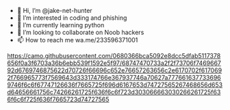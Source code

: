 - 👋 Hi, I’m @jake-net-hunter
- 👀 I’m interested in coding and phishing
- 🌱 I’m currently learning python
- 💞️ I’m looking to collaborate on Noob hackers
- 📫 How to reach me wa.me/233596371001

<!---
jake-net-hunter/jake-net-hunter is a ✨ special ✨ repository because its `README.md` (this file) appears on your GitHub profile.
You can click the Preview link to take a look at your changes.
--->
https://camo.githubusercontent.com/0680366bca5092e8dcc5dfab5117378656f0a3f6703a36b6ebb539f1592e5f97/68747470733a2f2f73706f746966792d6769746875622d70726f66696c652e76657263656c2e6170702f6170692f766965773f7569643d333174766e367937746a70627a7776616377336969746f6c6f67747126636f7665725f696d6167653d74727565267468656d653d64656661756c74266261725f636f6c6f723d303066663030266261725f636f6c6f725f636f7665723d74727565
